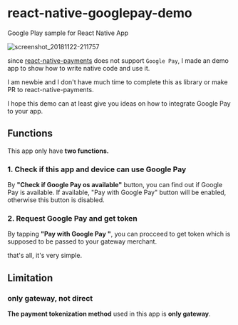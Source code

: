 # react-native-googlepay-demo
Google Play sample for React Native App

![screenshot_20181122-211757](https://user-images.githubusercontent.com/40135056/48903320-88abbd00-ee9e-11e8-9017-a7ee3590baf1.png)

since [react-native-payments](https://github.com/naoufal/react-native-payments) does not support `Google Pay`, I made an demo app to show how to write native code and use it.

I am newbie and I don't have much time to complete this as library or make PR to react-native-payments.

I hope this demo can at least give you ideas on how to integrate Google Pay to your app.

## Functions

This app only have **two functions.**

### 1. Check if this app and device can use Google Pay

By **"Check if Google Pay os available"**  button, you can find out if Google Pay is available.
If available, "Pay with Google Pay" button will be enabled, otherwise this button is disabled.

### 2. Request Google Pay and get token

By tapping **"Pay with Google Pay "**, you can procceed to get token which is supposed to be passed to your gateway merchant.



that's all, it's very simple.

## Limitation

### only gateway, not direct
**The payment tokenization method** used in this app is **only gateway**.
